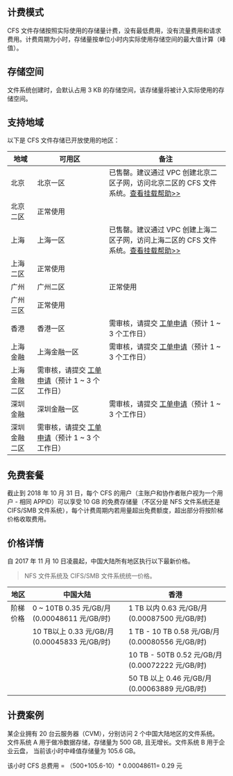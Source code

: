 ## 计费模式
CFS 文件存储按照实际使用的存储量计费，没有最低费用，没有流量费用和请求费用。计费周期为小时，存储量按单位小时内实际使用存储空间的最大值计算（峰值）。

## 存储空间
文件系统创建时，会默认占用 3 KB 的存储空间，该存储量将被计入实际使用的存储空间。

## 支持地域
以下是 CFS 文件存储已开放使用的地区：

地域 | 可用区  | 备注
------- | ------- | -------
北京 | 北京一区 | 已售罄。建议通过 VPC 创建北京二区子网，访问北京二区的 CFS 文件系统。[查看挂载帮助>>](https://cloud.tencent.com/document/product/582/9551#.E6.9F.90.E5.8F.AF.E7.94.A8.E5.8C.BA.E4.B8.8B-cfs-.E8.B5.84.E6.BA.90.E5.B7.B2.E5.94.AE.E7.BD.84.EF.BC.8C.E5.A6.82.E4.BD.95.E7.BB.A7.E7.BB.AD.E4.BD.BF.E7.94.A8.EF.BC.9F)
| 北京二区 | 正常使用
上海 | 上海一区 | 已售罄。建议通过 VPC 创建上海二区子网，访问上海二区的 CFS 文件系统。[查看挂载帮助>>](https://cloud.tencent.com/document/product/582/9551#.E6.9F.90.E5.8F.AF.E7.94.A8.E5.8C.BA.E4.B8.8B-cfs-.E8.B5.84.E6.BA.90.E5.B7.B2.E5.94.AE.E7.BD.84.EF.BC.8C.E5.A6.82.E4.BD.95.E7.BB.A7.E7.BB.AD.E4.BD.BF.E7.94.A8.EF.BC.9F)
| 上海二区 | 正常使用
广州 | 广州二区 | 正常使用
| 广州三区 | 正常使用
香港 | 香港一区 | 需审核，请提交 [工单申请](https://console.cloud.tencent.com/workorder/category?level1_id=83&level2_id=458&source=0&data_title=%E6%96%87%E4%BB%B6%E5%AD%98%E5%82%A8CFS&step=1)（预计 1 ~ 3 个工作日）
上海金融 | 上海金融一区 | 需审核，请提交 [工单申请](https://console.cloud.tencent.com/workorder/category?level1_id=83&level2_id=458&source=0&data_title=%E6%96%87%E4%BB%B6%E5%AD%98%E5%82%A8CFS&step=1)（预计 1 ~ 3 个工作日）
| 上海金融二区 | 需审核，请提交 [工单申请](https://console.cloud.tencent.com/workorder/category?level1_id=83&level2_id=458&source=0&data_title=%E6%96%87%E4%BB%B6%E5%AD%98%E5%82%A8CFS&step=1)（预计 1 ~ 3 个工作日）
深圳金融 | 深圳金融一区 | 需审核，请提交 [工单申请](https://console.cloud.tencent.com/workorder/category?level1_id=83&level2_id=458&source=0&data_title=%E6%96%87%E4%BB%B6%E5%AD%98%E5%82%A8CFS&step=1)（预计 1 ~ 3 个工作日）
| 深圳金融二区 | 需审核，请提交 [工单申请](https://console.cloud.tencent.com/workorder/category?level1_id=83&level2_id=458&source=0&data_title=%E6%96%87%E4%BB%B6%E5%AD%98%E5%82%A8CFS&step=1)（预计 1 ~ 3 个工作日）
	  
## 免费套餐
截止到 2018 年 10 月 31 日，每个 CFS 的用户（主账户和协作者账户视为一个用户 - 相同 APPID）可以享受 10 GB 的免费存储量（不区分是 NFS 文件系统还是 CIFS/SMB 文件系统），每个计费周期内若用量超出免费额度，超出部分将按阶梯价格收取费用。

## 价格详情
自 2017 年 11 月 10 日凌晨起，中国大陆所有地区执行以下最新价格。
> NFS 文件系统及 CIFS/SMB 文件系统统一价格。

地区 | 中国大陆 | 香港
------- | ------- | -------|
阶梯价格| 0 ~ 10TB  0.35 元/GB/月 (0.00048611 元/GB/时) | 1 TB 以内  0.63 元/GB/月 (0.00087500 元/GB/时)
       | 10 TB以上 0.33 元/GB/月 (0.00045833 元/GB/时) | 1 TB - 10 TB  0.58 元/GB/月 (0.00080556 元/GB/时)
       |  | 10 TB - 50TB  0.52 元/GB/月 (0.00072222 元/GB/时)
       |  | 50 TB 以上  0.46 元/GB/月 (0.00063889 元/GB/时)

## 计费案例
某企业拥有 20 台云服务器（CVM），分别访问 2 个中国大陆地区的文件系统。 文件系统 A 用于做冷数据存储，存储量为 500 GB, 且无增长。文件系统 B 用于企业云盘， 当前该小时中峰值存储量为 105.6 GB。 

该小时 CFS 总费用 = （500+105.6-10）\* 0.00048611= 0.29 元



